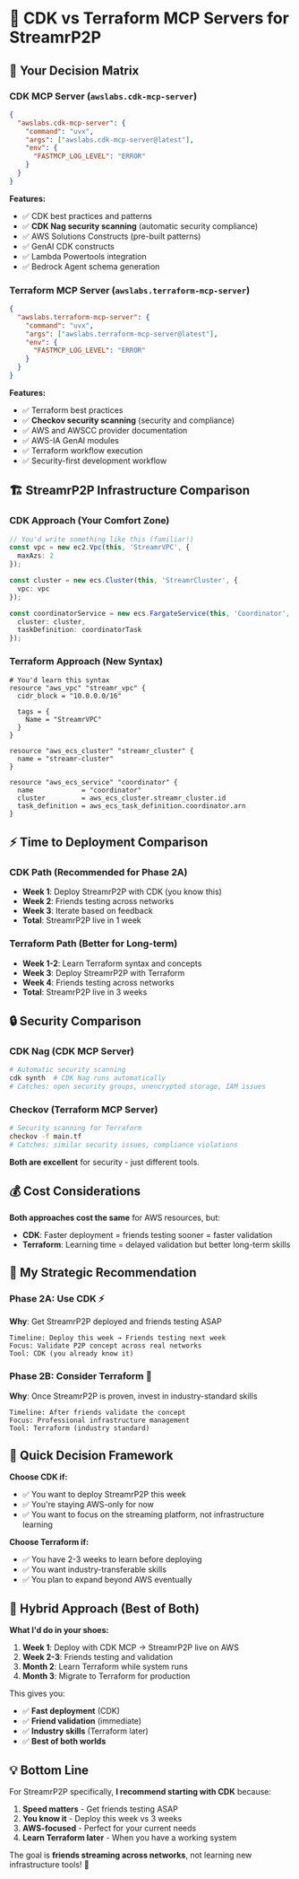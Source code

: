# 🔄 CDK vs Terraform MCP Servers for StreamrP2P

## 🎯 **Your Decision Matrix**

### **CDK MCP Server** (`awslabs.cdk-mcp-server`)
```json
{
  "awslabs.cdk-mcp-server": {
    "command": "uvx",
    "args": ["awslabs.cdk-mcp-server@latest"],
    "env": {
      "FASTMCP_LOG_LEVEL": "ERROR"
    }
  }
}
```

**Features:**
- ✅ CDK best practices and patterns
- ✅ **CDK Nag security scanning** (automatic security compliance)
- ✅ AWS Solutions Constructs (pre-built patterns)
- ✅ GenAI CDK constructs
- ✅ Lambda Powertools integration
- ✅ Bedrock Agent schema generation

### **Terraform MCP Server** (`awslabs.terraform-mcp-server`)
```json
{
  "awslabs.terraform-mcp-server": {
    "command": "uvx",
    "args": ["awslabs.terraform-mcp-server@latest"],
    "env": {
      "FASTMCP_LOG_LEVEL": "ERROR"
    }
  }
}
```

**Features:**
- ✅ Terraform best practices
- ✅ **Checkov security scanning** (security and compliance)
- ✅ AWS and AWSCC provider documentation
- ✅ AWS-IA GenAI modules
- ✅ Terraform workflow execution
- ✅ Security-first development workflow

## 🏗️ **StreamrP2P Infrastructure Comparison**

### **CDK Approach** (Your Comfort Zone)
```typescript
// You'd write something like this (familiar!)
const vpc = new ec2.Vpc(this, 'StreamrVPC', {
  maxAzs: 2
});

const cluster = new ecs.Cluster(this, 'StreamrCluster', {
  vpc: vpc
});

const coordinatorService = new ecs.FargateService(this, 'Coordinator', {
  cluster: cluster,
  taskDefinition: coordinatorTask
});
```

### **Terraform Approach** (New Syntax)
```hcl
# You'd learn this syntax
resource "aws_vpc" "streamr_vpc" {
  cidr_block = "10.0.0.0/16"
  
  tags = {
    Name = "StreamrVPC"
  }
}

resource "aws_ecs_cluster" "streamr_cluster" {
  name = "streamr-cluster"
}

resource "aws_ecs_service" "coordinator" {
  name            = "coordinator"
  cluster         = aws_ecs_cluster.streamr_cluster.id
  task_definition = aws_ecs_task_definition.coordinator.arn
}
```

## ⚡ **Time to Deployment Comparison**

### **CDK Path** (Recommended for Phase 2A)
- **Week 1**: Deploy StreamrP2P with CDK (you know this)
- **Week 2**: Friends testing across networks
- **Week 3**: Iterate based on feedback
- **Total**: StreamrP2P live in 1 week

### **Terraform Path** (Better for Long-term)
- **Week 1-2**: Learn Terraform syntax and concepts
- **Week 3**: Deploy StreamrP2P with Terraform
- **Week 4**: Friends testing across networks
- **Total**: StreamrP2P live in 3 weeks

## 🔒 **Security Comparison**

### **CDK Nag** (CDK MCP Server)
```bash
# Automatic security scanning
cdk synth  # CDK Nag runs automatically
# Catches: open security groups, unencrypted storage, IAM issues
```

### **Checkov** (Terraform MCP Server)
```bash
# Security scanning for Terraform
checkov -f main.tf
# Catches: similar security issues, compliance violations
```

**Both are excellent** for security - just different tools.

## 💰 **Cost Considerations**

**Both approaches cost the same** for AWS resources, but:
- **CDK**: Faster deployment = friends testing sooner = faster validation
- **Terraform**: Learning time = delayed validation but better long-term skills

## 🎯 **My Strategic Recommendation**

### **Phase 2A: Use CDK** ⚡
**Why**: Get StreamrP2P deployed and friends testing ASAP
```
Timeline: Deploy this week → Friends testing next week
Focus: Validate P2P concept across real networks
Tool: CDK (you already know it)
```

### **Phase 2B: Consider Terraform** 🌟
**Why**: Once StreamrP2P is proven, invest in industry-standard skills
```
Timeline: After friends validate the concept
Focus: Professional infrastructure management
Tool: Terraform (industry standard)
```

## 🤔 **Quick Decision Framework**

**Choose CDK if:**
- ✅ You want to deploy StreamrP2P this week
- ✅ You're staying AWS-only for now
- ✅ You want to focus on the streaming platform, not infrastructure learning

**Choose Terraform if:**
- ✅ You have 2-3 weeks to learn before deploying
- ✅ You want industry-transferable skills
- ✅ You plan to expand beyond AWS eventually

## 🚀 **Hybrid Approach** (Best of Both)

**What I'd do in your shoes:**

1. **Week 1**: Deploy with CDK MCP → StreamrP2P live on AWS
2. **Week 2-3**: Friends testing and validation
3. **Month 2**: Learn Terraform while system runs
4. **Month 3**: Migrate to Terraform for production

This gives you:
- ✅ **Fast deployment** (CDK)
- ✅ **Friend validation** (immediate)
- ✅ **Industry skills** (Terraform later)
- ✅ **Best of both worlds**

## 💡 **Bottom Line**

For StreamrP2P specifically, **I recommend starting with CDK** because:

1. **Speed matters** - Get friends testing ASAP
2. **You know it** - Deploy this week vs 3 weeks
3. **AWS-focused** - Perfect for your current needs
4. **Learn Terraform later** - When you have a working system

The goal is **friends streaming across networks**, not learning new infrastructure tools! 🎯 